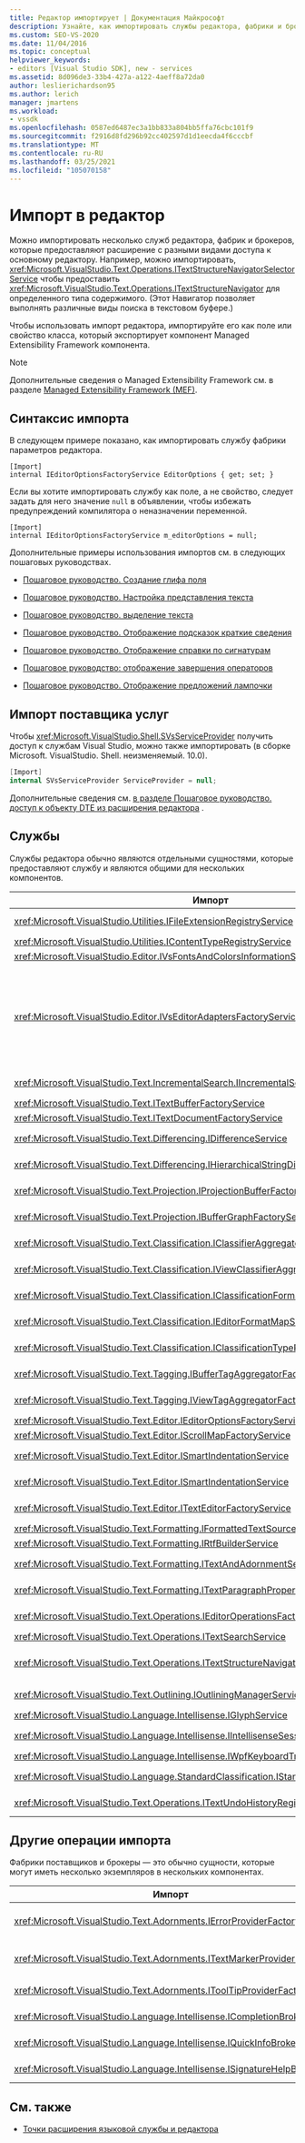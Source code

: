 ```yaml
---
title: Редактор импортирует | Документация Майкрософт
description: Узнайте, как импортировать службы редактора, фабрики и брокеры, которые предоставляют расширение с различными видами доступа к основному редактору.
ms.custom: SEO-VS-2020
ms.date: 11/04/2016
ms.topic: conceptual
helpviewer_keywords:
- editors [Visual Studio SDK], new - services
ms.assetid: 8d096de3-33b4-427a-a122-4aeff8a72da0
author: leslierichardson95
ms.author: lerich
manager: jmartens
ms.workload:
- vssdk
ms.openlocfilehash: 0587ed6487ec3a1bb833a804bb5ffa76cbc101f9
ms.sourcegitcommit: f2916d8fd296b92cc402597d1d1eecda4f6cccbf
ms.translationtype: MT
ms.contentlocale: ru-RU
ms.lasthandoff: 03/25/2021
ms.locfileid: "105070158"
---
```

# <a name="editor-imports"></a>Импорт в редактор
Можно импортировать несколько служб редактора, фабрик и брокеров, которые предоставляют расширение с разными видами доступа к основному редактору. Например, можно импортировать, <xref:Microsoft.VisualStudio.Text.Operations.ITextStructureNavigatorSelectorService> чтобы предоставить <xref:Microsoft.VisualStudio.Text.Operations.ITextStructureNavigator> для определенного типа содержимого. (Этот Навигатор позволяет выполнять различные виды поиска в текстовом буфере.)

 Чтобы использовать импорт редактора, импортируйте его как поле или свойство класса, который экспортирует компонент Managed Extensibility Framework компонента.

> [!NOTE]
> Дополнительные сведения о Managed Extensibility Framework см. в разделе [Managed Extensibility Framework (MEF)](/dotnet/framework/mef/index).

## <a name="import-syntax"></a>Синтаксис импорта
 В следующем примере показано, как импортировать службу фабрики параметров редактора.

```
[Import]
internal IEditorOptionsFactoryService EditorOptions { get; set; }
```

 Если вы хотите импортировать службу как поле, а не свойство, следует задать для него значение `null` в объявлении, чтобы избежать предупреждений компилятора о неназначении переменной.

```
[Import]
internal IEditorOptionsFactoryService m_editorOptions = null;
```

 Дополнительные примеры использования импортов см. в следующих пошаговых руководствах.

- [Пошаговое руководство. Создание глифа поля](../extensibility/walkthrough-creating-a-margin-glyph.md)

- [Пошаговое руководство. Настройка представления текста](../extensibility/walkthrough-customizing-the-text-view.md)

- [Пошаговое руководство. выделение текста](../extensibility/walkthrough-highlighting-text.md)

- [Пошаговое руководство. Отображение подсказок краткие сведения](../extensibility/walkthrough-displaying-quickinfo-tooltips.md)

- [Пошаговое руководство. Отображение справки по сигнатурам](../extensibility/walkthrough-displaying-signature-help.md)

- [Пошаговое руководство: отображение завершения операторов](../extensibility/walkthrough-displaying-statement-completion.md)

- [Пошаговое руководство. Отображение предложений лампочки](../extensibility/walkthrough-displaying-light-bulb-suggestions.md)

## <a name="import-the-service-provider"></a>Импорт поставщика услуг
 Чтобы <xref:Microsoft.VisualStudio.Shell.SVsServiceProvider> получить доступ к службам Visual Studio, можно также импортировать (в сборке Microsoft. VisualStudio. Shell. неизменяемый. 10.0).

```csharp
[Import]
internal SVsServiceProvider ServiceProvider = null;
```

 Дополнительные сведения см. [в разделе Пошаговое руководство. доступ к объекту DTE из расширения редактора](../extensibility/walkthrough-accessing-the-dte-object-from-an-editor-extension.md) .

## <a name="services"></a>Службы
 Службы редактора обычно являются отдельными сущностями, которые предоставляют службу и являются общими для нескольких компонентов.

|Импорт|Предоставляет|
|------------|--------------|
|<xref:Microsoft.VisualStudio.Utilities.IFileExtensionRegistryService>|Отношение между расширениями файлов и <xref:Microsoft.VisualStudio.Utilities.IContentType> объектами.|
|<xref:Microsoft.VisualStudio.Utilities.IContentTypeRegistryService>|Коллекция объектов <xref:Microsoft.VisualStudio.Utilities.IContentType>.|
|<xref:Microsoft.VisualStudio.Editor.IVsFontsAndColorsInformationService>|<xref:Microsoft.VisualStudio.Editor.IVsFontsAndColorsInformation> объект.|
|<xref:Microsoft.VisualStudio.Editor.IVsEditorAdaptersFactoryService>|Многие объекты адаптера редактора:<br /><br /> <xref:Microsoft.VisualStudio.TextManager.Interop.IVsCodeWindow><br /><br /> <xref:Microsoft.VisualStudio.TextManager.Interop.IVsTextBuffer><br /><br /> <xref:Microsoft.VisualStudio.TextManager.Interop.IVsTextBufferCoordinator><br /><br /> <xref:Microsoft.VisualStudio.TextManager.Interop.IVsTextView>|
|<xref:Microsoft.VisualStudio.Text.IncrementalSearch.IIncrementalSearchFactoryService>|<xref:Microsoft.VisualStudio.Text.IncrementalSearch.IIncrementalSearch>Объект для заданного текстового представления.|
|<xref:Microsoft.VisualStudio.Text.ITextBufferFactoryService>|Объект <xref:Microsoft.VisualStudio.Text.ITextBuffer>.|
|<xref:Microsoft.VisualStudio.Text.ITextDocumentFactoryService>|Объект <xref:Microsoft.VisualStudio.Text.ITextDocument>.|
|<xref:Microsoft.VisualStudio.Text.Differencing.IDifferenceService>|<xref:Microsoft.VisualStudio.Text.Differencing.IDifferenceCollection%601>Различия между ними.|
|<xref:Microsoft.VisualStudio.Text.Differencing.IHierarchicalStringDifferenceService>|<xref:Microsoft.VisualStudio.Text.Differencing.IHierarchicalDifferenceCollection>Различия между ними.|
|<xref:Microsoft.VisualStudio.Text.Projection.IProjectionBufferFactoryService>|Объект <xref:Microsoft.VisualStudio.Text.Projection.IProjectionBuffer> или <xref:Microsoft.VisualStudio.Text.Projection.IElisionBuffer> .|
|<xref:Microsoft.VisualStudio.Text.Projection.IBufferGraphFactoryService>|<xref:Microsoft.VisualStudio.Text.Projection.IBufferGraph>Для набора <xref:Microsoft.VisualStudio.Text.ITextBuffer> объектов.|
|<xref:Microsoft.VisualStudio.Text.Classification.IClassifierAggregatorService>|<xref:Microsoft.VisualStudio.Text.Classification.IClassifier>Для <xref:Microsoft.VisualStudio.Text.ITextBuffer> .|
|<xref:Microsoft.VisualStudio.Text.Classification.IViewClassifierAggregatorService>|<xref:Microsoft.VisualStudio.Text.Classification.IClassifier>Для <xref:Microsoft.VisualStudio.Text.Editor.ITextView> .|
|<xref:Microsoft.VisualStudio.Text.Classification.IClassificationFormatMapService>|<xref:Microsoft.VisualStudio.Text.Classification.IClassificationFormatMap>Для <xref:Microsoft.VisualStudio.Text.Editor.ITextView> .|
|<xref:Microsoft.VisualStudio.Text.Classification.IEditorFormatMapService>|<xref:Microsoft.VisualStudio.Text.Classification.IEditorFormatMap>Для <xref:Microsoft.VisualStudio.Text.Editor.ITextView> .|
|<xref:Microsoft.VisualStudio.Text.Classification.IClassificationTypeRegistryService>|Поддерживает коллекцию <xref:Microsoft.VisualStudio.Text.Classification.IClassificationType> объектов.|
|<xref:Microsoft.VisualStudio.Text.Tagging.IBufferTagAggregatorFactoryService>|Объект <xref:Microsoft.VisualStudio.Text.Tagging.ITagAggregator%601> для текстового буфера.|
|<xref:Microsoft.VisualStudio.Text.Tagging.IViewTagAggregatorFactoryService>|<xref:Microsoft.VisualStudio.Text.Tagging.ITagAggregator%601>Для текстового представления.|
|<xref:Microsoft.VisualStudio.Text.Editor.IEditorOptionsFactoryService>|<xref:Microsoft.VisualStudio.Text.Editor.IEditorOptions>Для указанной области.|
|<xref:Microsoft.VisualStudio.Text.Editor.IScrollMapFactoryService>|<xref:Microsoft.VisualStudio.Text.Editor.IScrollMap>Для текстового представления.|
|<xref:Microsoft.VisualStudio.Text.Editor.ISmartIndentationService>|<xref:Microsoft.VisualStudio.Text.Editor.ISmartIndent>Для <xref:Microsoft.VisualStudio.Text.Editor.ITextView> .|
|<xref:Microsoft.VisualStudio.Text.Editor.ISmartIndentationService>|Возвращает автоматический отступ через <xref:Microsoft.VisualStudio.Text.Editor.ISmartIndentProvider> объекты.|
|<xref:Microsoft.VisualStudio.Text.Editor.ITextEditorFactoryService>|Управляет <xref:Microsoft.VisualStudio.Text.Editor.IWpfTextViewHost> для <xref:Microsoft.VisualStudio.Text.Editor.IWpfTextView> .|
|<xref:Microsoft.VisualStudio.Text.Formatting.IFormattedTextSourceFactoryService>|Объект <xref:Microsoft.VisualStudio.Text.Formatting.IFormattedLineSource>.|
|<xref:Microsoft.VisualStudio.Text.Formatting.IRtfBuilderService>|Создает текст в формате RTF из набора диапазонов снимка.|
|<xref:Microsoft.VisualStudio.Text.Formatting.ITextAndAdornmentSequencerFactoryService>|<xref:Microsoft.VisualStudio.Text.Formatting.ITextAndAdornmentSequencer>Для <xref:Microsoft.VisualStudio.Text.Editor.ITextView> .|
|<xref:Microsoft.VisualStudio.Text.Formatting.ITextParagraphPropertiesFactoryService>|Объект <xref:System.Windows.Media.TextFormatting.TextParagraphProperties> для форматирования строк текста в представлении.|
|<xref:Microsoft.VisualStudio.Text.Operations.IEditorOperationsFactoryService>|<xref:Microsoft.VisualStudio.Text.Operations.IEditorOperations>Объект для <xref:Microsoft.VisualStudio.Text.Editor.ITextView> .|
|<xref:Microsoft.VisualStudio.Text.Operations.ITextSearchService>|Выполняет поиск моментального снимка текста.|
|<xref:Microsoft.VisualStudio.Text.Operations.ITextStructureNavigatorSelectorService>|Объект <xref:Microsoft.VisualStudio.Text.Operations.ITextStructureNavigator> для <xref:Microsoft.VisualStudio.Text.ITextBuffer> <xref:Microsoft.VisualStudio.Utilities.IContentType> .|
|<xref:Microsoft.VisualStudio.Text.Outlining.IOutliningManagerService>|<xref:Microsoft.VisualStudio.Text.Outlining.IOutliningManager>Для текстового представления.|
|<xref:Microsoft.VisualStudio.Language.Intellisense.IGlyphService>|Стандартный набор глифов.|
|<xref:Microsoft.VisualStudio.Language.Intellisense.IIntellisenseSessionStackMapService>|<xref:Microsoft.VisualStudio.Language.Intellisense.IIntellisenseSessionStack>Для <xref:Microsoft.VisualStudio.Text.Editor.ITextView> .|
|<xref:Microsoft.VisualStudio.Language.Intellisense.IWpfKeyboardTrackingService>|Отслеживает обработку клавиатуры.|
|<xref:Microsoft.VisualStudio.Language.StandardClassification.IStandardClassificationService>|Стандартные <xref:Microsoft.VisualStudio.Text.Classification.IClassificationType> объекты.|
|<xref:Microsoft.VisualStudio.Text.Operations.ITextUndoHistoryRegistry>|Поддерживает связь между текстовыми буферами и  <xref:Microsoft.VisualStudio.Text.Operations.ITextUndoHistory> объектами.|

## <a name="other-imports"></a>Другие операции импорта
 Фабрики поставщиков и брокеры — это обычно сущности, которые могут иметь несколько экземпляров в нескольких компонентах.

|Импорт|Предоставляет|
|------------|--------------|
|<xref:Microsoft.VisualStudio.Text.Adornments.IErrorProviderFactory>|Объект <xref:Microsoft.VisualStudio.Text.Tagging.SimpleTagger%601> типа <xref:Microsoft.VisualStudio.Text.Tagging.ErrorTag> ) для заданного буфера.|
|<xref:Microsoft.VisualStudio.Text.Adornments.ITextMarkerProviderFactory>|Средство создания тегов текстовых меток ( <xref:Microsoft.VisualStudio.Text.Tagging.SimpleTagger%601> типа <xref:Microsoft.VisualStudio.Text.Tagging.TextMarkerTag> ).|
|<xref:Microsoft.VisualStudio.Text.Adornments.IToolTipProviderFactory>|<xref:Microsoft.VisualStudio.Text.Adornments.IToolTipProvider>Для заданного объекта <xref:Microsoft.VisualStudio.Text.Editor.ITextView> .|
|<xref:Microsoft.VisualStudio.Language.Intellisense.ICompletionBroker>|Объект <xref:Microsoft.VisualStudio.Language.Intellisense.ICompletionSession>.|
|<xref:Microsoft.VisualStudio.Language.Intellisense.IQuickInfoBroker>|Объект <xref:Microsoft.VisualStudio.Language.Intellisense.IQuickInfoSession>.|
|<xref:Microsoft.VisualStudio.Language.Intellisense.ISignatureHelpBroker>|Объект <xref:Microsoft.VisualStudio.Language.Intellisense.ISignatureHelpSession>.|

## <a name="see-also"></a>См. также
- [Точки расширения языковой службы и редактора](../extensibility/language-service-and-editor-extension-points.md)
